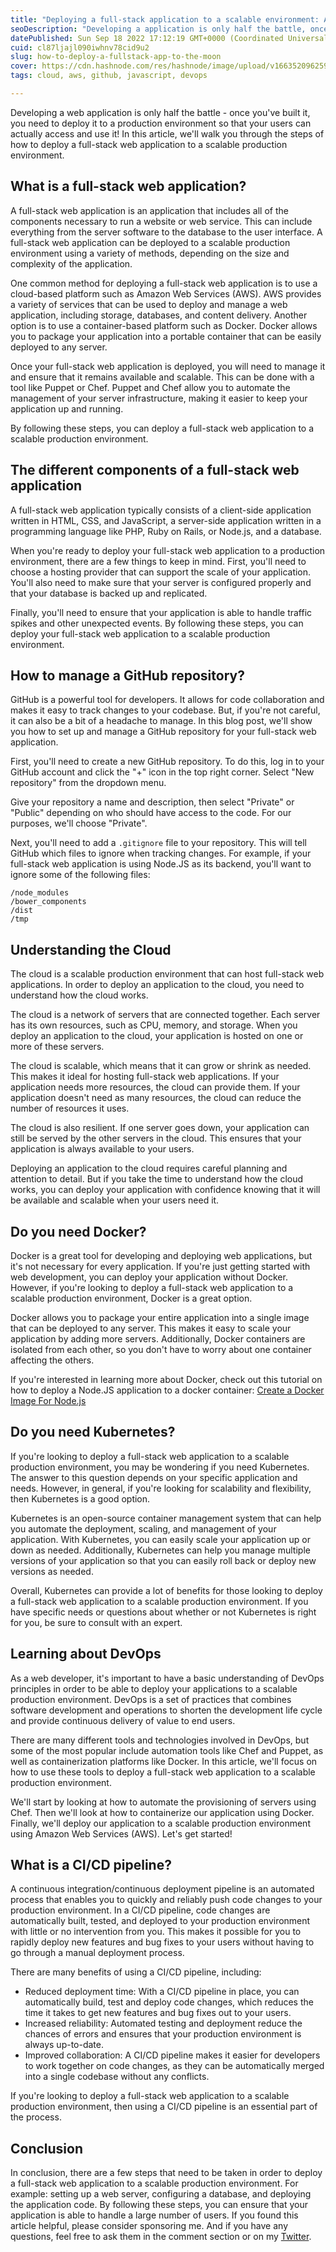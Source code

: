 ```yaml
---
title: "Deploying a full-stack application to a scalable environment: A Step-By-Step Guide"
seoDescription: "Developing a application is only half the battle, once you've built it, you need to deploy it to a production environment so that your users can actually..."
datePublished: Sun Sep 18 2022 17:12:19 GMT+0000 (Coordinated Universal Time)
cuid: cl87ljajl090iwhnv78cid9u2
slug: how-to-deploy-a-fullstack-app-to-the-moon
cover: https://cdn.hashnode.com/res/hashnode/image/upload/v1663520962590/lvm8sIKTb.png
tags: cloud, aws, github, javascript, devops

---
```


Developing a web application is only half the battle - once you've built it, you need to deploy it to a production environment so that your users can actually access and use it! In this article, we'll walk you through the steps of how to deploy a full-stack web application to a scalable production environment.

## What is a full-stack web application?

A full-stack web application is an application that includes all of the components necessary to run a website or web service. This can include everything from the server software to the database to the user interface. A full-stack web application can be deployed to a scalable production environment using a variety of methods, depending on the size and complexity of the application.

One common method for deploying a full-stack web application is to use a cloud-based platform such as Amazon Web Services (AWS). AWS provides a variety of services that can be used to deploy and manage a web application, including storage, databases, and content delivery. Another option is to use a container-based platform such as Docker. Docker allows you to package your application into a portable container that can be easily deployed to any server.

Once your full-stack web application is deployed, you will need to manage it and ensure that it remains available and scalable. This can be done with a tool like Puppet or Chef. Puppet and Chef allow you to automate the management of your server infrastructure, making it easier to keep your application up and running.

By following these steps, you can deploy a full-stack web application to a scalable production environment.

## The different components of a full-stack web application

A full-stack web application typically consists of a client-side application written in HTML, CSS, and JavaScript, a server-side application written in a programming language like PHP, Ruby on Rails, or Node.js, and a database.

When you're ready to deploy your full-stack web application to a production environment, there are a few things to keep in mind. First, you'll need to choose a hosting provider that can support the scale of your application. You'll also need to make sure that your server is configured properly and that your database is backed up and replicated.

Finally, you'll need to ensure that your application is able to handle traffic spikes and other unexpected events. By following these steps, you can deploy your full-stack web application to a scalable production environment.

## How to manage a GitHub repository?

GitHub is a powerful tool for developers. It allows for code collaboration and makes it easy to track changes to your codebase. But, if you're not careful, it can also be a bit of a headache to manage. In this blog post, we'll show you how to set up and manage a GitHub repository for your full-stack web application.

First, you'll need to create a new GitHub repository. To do this, log in to your GitHub account and click the "+" icon in the top right corner. Select "New repository" from the dropdown menu.

Give your repository a name and description, then select "Private" or "Public" depending on who should have access to the code. For our purposes, we'll choose "Private".

Next, you'll need to add a `.gitignore` file to your repository. This will tell GitHub which files to ignore when tracking changes. For example, if your full-stack web application is using Node.JS as its backend, you'll want to ignore some of the following files:

```
/node_modules
/bower_components
/dist
/tmp
```

## Understanding the Cloud

The cloud is a scalable production environment that can host full-stack web applications. In order to deploy an application to the cloud, you need to understand how the cloud works.

The cloud is a network of servers that are connected together. Each server has its own resources, such as CPU, memory, and storage. When you deploy an application to the cloud, your application is hosted on one or more of these servers.

The cloud is scalable, which means that it can grow or shrink as needed. This makes it ideal for hosting full-stack web applications. If your application needs more resources, the cloud can provide them. If your application doesn't need as many resources, the cloud can reduce the number of resources it uses.

The cloud is also resilient. If one server goes down, your application can still be served by the other servers in the cloud. This ensures that your application is always available to your users.

Deploying an application to the cloud requires careful planning and attention to detail. But if you take the time to understand how the cloud works, you can deploy your application with confidence knowing that it will be available and scalable when your users need it.

## Do you need Docker?

Docker is a great tool for developing and deploying web applications, but it's not necessary for every application. If you're just getting started with web development, you can deploy your application without Docker. However, if you're looking to deploy a full-stack web application to a scalable production environment, Docker is a great option.

Docker allows you to package your entire application into a single image that can be deployed to any server. This makes it easy to scale your application by adding more servers. Additionally, Docker containers are isolated from each other, so you don't have to worry about one container affecting the others.

If you're interested in learning more about Docker, check out this tutorial on how to deploy a Node.JS application to a docker container: [Create a Docker Image For Node.js](https://programmingfire.com/create-docker-image-for-nodejs)

## Do you need Kubernetes?

If you're looking to deploy a full-stack web application to a scalable production environment, you may be wondering if you need Kubernetes. The answer to this question depends on your specific application and needs. However, in general, if you're looking for scalability and flexibility, then Kubernetes is a good option.

Kubernetes is an open-source container management system that can help you automate the deployment, scaling, and management of your application. With Kubernetes, you can easily scale your application up or down as needed. Additionally, Kubernetes can help you manage multiple versions of your application so that you can easily roll back or deploy new versions as needed.

Overall, Kubernetes can provide a lot of benefits for those looking to deploy a full-stack web application to a scalable production environment. If you have specific needs or questions about whether or not Kubernetes is right for you, be sure to consult with an expert.

## Learning about DevOps

As a web developer, it's important to have a basic understanding of DevOps principles in order to be able to deploy your applications to a scalable production environment. DevOps is a set of practices that combines software development and operations to shorten the development life cycle and provide continuous delivery of value to end users.

There are many different tools and technologies involved in DevOps, but some of the most popular include automation tools like Chef and Puppet, as well as containerization platforms like Docker. In this article, we'll focus on how to use these tools to deploy a full-stack web application to a scalable production environment.

We'll start by looking at how to automate the provisioning of servers using Chef. Then we'll look at how to containerize our application using Docker. Finally, we'll deploy our application to a scalable production environment using Amazon Web Services (AWS). Let's get started!

## What is a CI/CD pipeline?

A continuous integration/continuous deployment pipeline is an automated process that enables you to quickly and reliably push code changes to your production environment. In a CI/CD pipeline, code changes are automatically built, tested, and deployed to your production environment with little or no intervention from you. This makes it possible for you to rapidly deploy new features and bug fixes to your users without having to go through a manual deployment process.

There are many benefits of using a CI/CD pipeline, including:

- Reduced deployment time: With a CI/CD pipeline in place, you can automatically build, test and deploy code changes, which reduces the time it takes to get new features and bug fixes out to your users.
- Increased reliability: Automated testing and deployment reduce the chances of errors and ensures that your production environment is always up-to-date.
- Improved collaboration: A CI/CD pipeline makes it easier for developers to work together on code changes, as they can be automatically merged into a single codebase without any conflicts.

If you're looking to deploy a full-stack web application to a scalable production environment, then using a CI/CD pipeline is an essential part of the process.

## Conclusion
In conclusion, there are a few steps that need to be taken in order to deploy a full-stack web application to a scalable production environment. For example: setting up a web server, configuring a database, and deploying the application code. By following these steps, you can ensure that your application is able to handle a large number of users. If you found this article helpful, please consider sponsoring me. And if you have any questions, feel free to ask them in the comment section or on my [Twitter](https://twitter.com/ProgrammingFire).